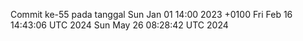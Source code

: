 Commit ke-55 pada tanggal Sun Jan 01 14:00 2023 +0100
Fri Feb 16 14:43:06 UTC 2024
Sun May 26 08:28:42 UTC 2024
